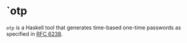 # `otp

`otp` is a Haskell tool that generates time-based one-time passwords as
specified in [RFC 6238](https://tools.ietf.org/html/rfc6238).
